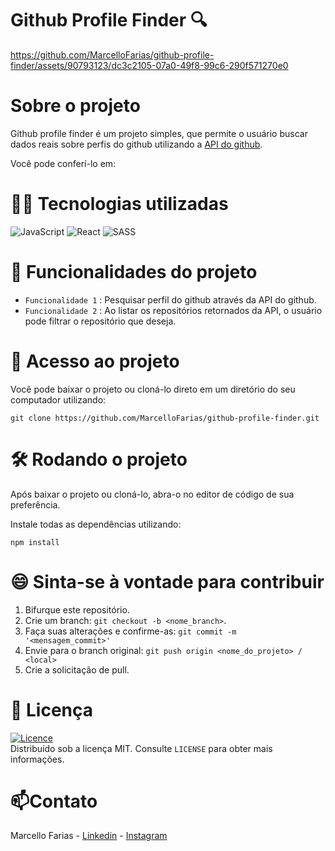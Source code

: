 # Github Profile Finder 🔍

https://github.com/MarcelloFarias/github-profile-finder/assets/90793123/dc3c2105-07a0-49f8-99c6-290f571270e0

# Sobre o projeto

Github profile finder é um projeto simples, que permite o usuário buscar dados reais sobre perfis do github utilizando a [API do github](https://api.github.com).

Você pode conferí-lo em: [](https://find-a-github-profile.netlify.app)

# 👨‍💻 Tecnologias utilizadas
![JavaScript](https://img.shields.io/badge/javascript-%23323330.svg?style=for-the-badge&logo=javascript&logoColor=%23F7DF1E)
![React](https://img.shields.io/badge/react-%2320232a.svg?style=for-the-badge&logo=react&logoColor=%2361DAFB)
![SASS](https://img.shields.io/badge/SASS-hotpink.svg?style=for-the-badge&logo=SASS&logoColor=white)

# 🔨 Funcionalidades do projeto

 - `Funcionalidade 1` : Pesquisar perfil do github através da API do github.
 - `Funcionalidade 2` : Ao listar os repositórios retornados da API, o usuário pode filtrar o repositório que deseja.

# 📂 Acesso ao projeto

Você pode baixar o projeto ou cloná-lo direto em um diretório do seu computador utilizando:
```
git clone https://github.com/MarcelloFarias/github-profile-finder.git
```

# 🛠️ Rodando o projeto

Após baixar o projeto ou cloná-lo, abra-o no editor de código de sua preferência.

Instale todas as dependências utilizando:
```
npm install
```

# 😄 Sinta-se à vontade para contribuir

1. Bifurque este repositório.
2. Crie um branch: `git checkout -b <nome_branch>`.
3. Faça suas alterações e confirme-as: `git commit -m '<mensagem_commit>'`
4. Envie para o branch original: `git push origin <nome_do_projeto> / <local>`
5. Crie a solicitação de pull.

# 📜 Licença

[![Licence](https://img.shields.io/github/license/Ileriayo/markdown-badges?style=for-the-badge)](./LICENSE) <br>
Distribuído sob a licença MIT. Consulte `LICENSE` para obter mais informações.

# 📫Contato

Marcello Farias - [Linkedin](https://www.linkedin.com/in/marcello-rocha-381572231/) - [Instagram](https://www.instagram.com/cello.farias) 
